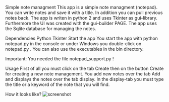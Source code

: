 Simple note managment
This app is a simple note managment (notepad). You can write notes and save it with a title. In addition you can pull previous notes back. The app is writen in python 2 and uses Tkinter as gui-library. Furthermore the UI was created with the gui-builder PAGE. The app uses the Sqlite database for managing the notes.

Dependencies
Python 
Tkinter
Start the app
You start the app with python notepad.py in the console or under Windows you double-click on notepad.py . You can also use the executables in the bin directory.

Important: You needed the file notepad_support.py !

Usage
First of all you must click on the tab Create then on the button Create for creating a new note management.
You add new notes over the tab Add and displays the notes over the tab display. In the display-tab you must type the title or a keyword of the note that you will find.

How it looks like?
![screenshot](https://github.com/user-attachments/assets/1362e28a-2066-4bef-83d9-d41131764c32)

